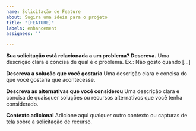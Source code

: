 ```yaml
---
name: Solicitação de Feature
about: Sugira uma ideia para o projeto
title: "[FEATURE]"
labels: enhancement
assignees: ''

---
```


**Sua solicitação está relacionada a um problema? Descreva.**
Uma descrição clara e concisa de qual é o problema. Ex.: Não gosto quando [...]

**Descreva a solução que você gostaria**
Uma descrição clara e concisa do que você gostaria que acontecesse.

**Descreva as alternativas que você considerou**
Uma descrição clara e concisa de quaisquer soluções ou recursos alternativos que você tenha considerado.

**Contexto adicional**
Adicione aqui qualquer outro contexto ou capturas de tela sobre a solicitação de recurso.
